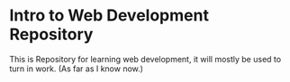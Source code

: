 # Intro to Web Development Repository

This is Repository for learning web development, it will mostly be used to turn in work. (As far as I know now.)
